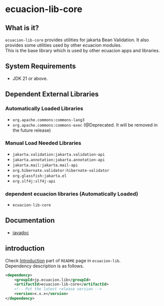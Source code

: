 # ecuacion-lib-core

## What is it?

`ecuacion-lib-core` provides utilities for jakarta Bean Validation.
It also provides some utilities used by other ecuacion modules.  
This is the base library which is used by other ecuacion apps and libraries.  

## System Requirements

- JDK 21 or above.

## Dependent External Libraries

### Automatically Loaded Libraries

- `org.apache.commons:commons-lang3`
- `org.apache.commons:commons-exec` (@Deprecated. It will be removed in the future release)

### Manual Load Needed Libraries

- `jakarta.validation:jakarta.validation-api`
- `jakarta.annotation:jakarta.annotation-api`
- `jakarta.mail:jakarta.mail-api`
- `org.hibernate.validator:hibernate-validator`
- `org.glassfish:jakarta.el`
- `org.slf4j:slf4j-api`


### dependent ecuacion libraries (Automatically Loaded)

- `ecuacion-lib-core`

## Documentation

- [javadoc](https://javadoc.ecuacion.jp/apidocs/ecuacion-lib-core/)

## introduction

Check [Introduction](https://github.com/ecuacion-jp/ecuacion-lib) part of `README` page in `ecuacion-lib`.  
Dependency description is as follows.

```xml
<dependency>
    <groupId>jp.ecuacion.lib</groupId>
    <artifactId>ecuacion-lib-core</artifactId>
    <!-- Put the latest release version -->
    <version>x.x.x</version>
</dependency>
```

